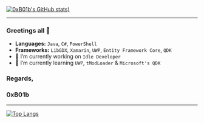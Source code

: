 
[![0xB01b's GitHub stats](https://github-readme-stats.vercel.app/api?username=tatapuchi&show_icons=true&theme=radical))](https://github.com/anuraghazra/github-readme-stats)

---


### Greetings all 👋

- **Languages:** `Java`, `C#`, `PowerShell`
- **Frameworks:** `LibGDX`, `Xamarin`, `UWP`, `Entity Framework Core`, `QDK`
- 🔭 I’m currently working on `Idle Developer`
- 🌱 I’m currently learning `UWP`, `tModLoader` & `Microsoft's QDK`

<!--
**tatapuchi/tatapuchi** is a ✨ _special_ ✨ repository because its `README.md` (this file) appears on your GitHub profile.

Here are some ideas to get you started:

- 👯 I’m looking to collaborate on ...
- 🤔 I’m looking for help with ...
- 💬 Ask me about ...
- 😄 Pronouns: ...
- ⚡ Fun fact: ...
-->


### Regards,

### 0xB01b
---

[![Top Langs](https://github-readme-stats.vercel.app/api/top-langs/?username=tatapuchi)](https://github.com/anuraghazra/github-readme-stats)
